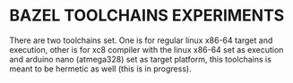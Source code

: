 # BAZEL TOOLCHAINS EXPERIMENTS

There are two toolchains set. One is for regular linux x86-64 target and execution, other is for xc8 compiler with the linux x86-64 set as execution and arduino nano (atmega328) set as target platform, this toolchains is meant to be hermetic as well (this is in progress).